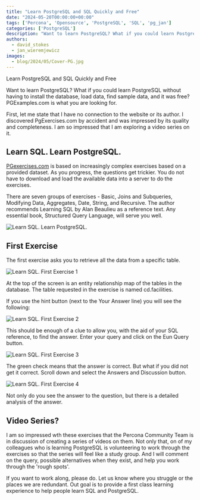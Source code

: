 ```yaml
---
title: "Learn PostgreSQL and SQL Quickly and Free"
date: "2024-05-20T00:00:00+00:00"
tags: ['Percona', 'Opensource', 'PostgreSQL', 'SQL', 'pg_jan']
categories: ['PostgreSQL']
description: "Want to learn PostgreSQL? What if you could learn PostgreSQL without having to install the database, load data, find sample data, and it was free?"
authors:
  - david_stokes
  - jan_wieremjewicz
images:
  - blog/2024/05/Cover-PG.jpg
---
```


Learn PostgreSQL and SQL Quickly and Free

Want to learn PostgreSQL? What if you could learn PostgreSQL without having to install the database, load data, find sample data, and it was free? PGExamples.com is what you are looking for.

First, let me state that I have no connection to the website or its author. I discovered PgExercises.com by accident and was impressed by its quality and completeness.  I am so impressed that I am exploring a video series on it.

## Learn SQL. Learn PostgreSQL.

[PGexercises.com](https://pgexercises.com/) is based on increasingly complex exercises based on a provided dataset. As you progress, the questions get trickier. You do not have to download and load the available data into a server to do the exercises.  

There are seven groups of exercises - Basic, Joins and Subqueries, Modifying Data, Aggregates, Date, String, and Recursive. The author recommends Learning SQL by Alan Beaulieu as a reference text. Any essential book, Structured Query Language, will serve you well.

![Learn SQL. Learn PostgreSQL.](blog/2024/05/image2.jpg)

## First Exercise

The first exercise asks you to retrieve all the data from a specific table.

![Learn SQL. First Exercise 1](blog/2024/05/image4.jpg)

At the top of the screen is an entity relationship map of the tables in the database. The table requested in the exercise is named cd.facilities.

If you use the hint button (next to the Your Answer line) you will see the following:

![Learn SQL. First Exercise 2](blog/2024/05/image3.jpg)

This should be enough of a clue to allow you, with the aid of your SQL reference, to find the answer. Enter your query and click on the Eun Query button.

![Learn SQL. First Exercise 3](blog/2024/05/image1.jpg)

The green check means that the answer is correct. But what if you did not get it correct. Scroll down and select the Answers and Discussion button.

![Learn SQL. First Exercise 4](blog/2024/05/image5.jpg)

Not only do you see the answer to the question, but there is a detailed analysis of the answer.

## Video Series?

I am so impressed wth these exercises that the Percona Community Team is in discussion of creating a series of videos on them. Not only that, on of my colleagues who is learning PostgreSQL is volunteering to work through the exercises so that the series will feel like a study group. And I will comment on the query, possible alternatives when they exist, and help you work through the 'rough spots'.

If you want to work along, please do. Let us know where you struggle or the places we are redundant. Out goal is to provide a first class learning experience to help people learn SQL and PostgreSQL.
